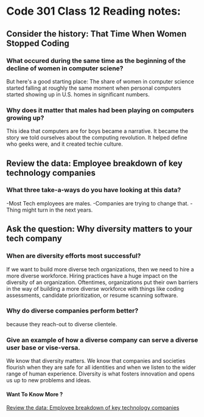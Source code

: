 # Code 301 Class 12 Reading notes:


## Consider the history: That Time When Women Stopped Coding




### What occured during the same time as the beginning of the decline of women in computer sciene?
But here's a good starting place: The share of women in computer science started falling at roughly the same moment when personal computers started showing up in U.S. homes in significant numbers.
### Why does it matter that males had been playing on computers growing up?
This idea that computers are for boys became a narrative. It became the story we told ourselves about the computing revolution. It helped define who geeks were, and it created techie culture.
## Review the data: Employee breakdown of key technology companies

### What three take-a-ways do you have looking at this data?
-Most Tech employees are males.
-Companies are trying to change that.
-Thing might turn in the next years.
## Ask the question: Why diversity matters to your tech company

### When are diversity efforts most successful?
If we want to build more diverse tech organizations, then we need to hire a more diverse workforce. Hiring practices have a huge impact on the diversity of an organization. Oftentimes, organizations put their own barriers in the way of building a more diverse workforce with things like coding assessments, candidate prioritization, or resume scanning software.
### Why do diverse companies perform better?
because they reach-out to diverse clientele.
### Give an example of how a diverse company can serve a diverse user base or vise-versa.
We know that diversity matters. We know that companies and societies flourish when they are safe for all identities and when we listen to the wider range of human experience. Diversity is what fosters innovation and opens us up to new problems and ideas.




#### Want To Know More ? 

[Review the data: Employee breakdown of key technology companies](https://informationisbeautiful.net/visualizations/diversity-in-tech/)